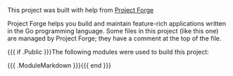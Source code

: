 This project was built with help from [Project Forge](https://projectforge.dev)

Project Forge helps you build and maintain feature-rich applications written in the Go programming language. 
Some files in this project (like this one) are managed by Project Forge; they have a comment at the top of the file.

{{{ if .Public }}}The following modules were used to build this project:

{{{ .ModuleMarkdown }}}{{{ end }}}

